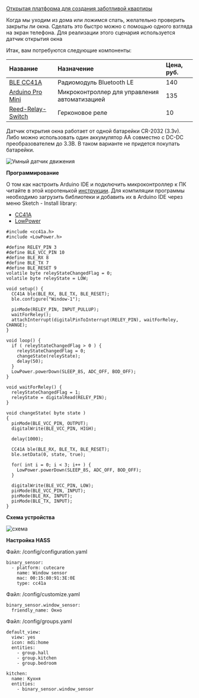 [Открытая платформа для создания заботливой квартиры](http://cutecare.ru)
 
Когда мы уходим из дома или ложимся спать, желательно проверить закрыты ли окна.
Сделать это быстро можно с помощью одного взгляда на экран телефона.
Для реализации этого сценария используется датчик открытия окна

Итак, вам потребуются следующие компоненты:

|Название|Назначение|Цена, руб.|
| :----------- |:----------- |:----------- |
|[BLE CC41A](https://rover.ebay.com/rover/1/711-53200-19255-0/1?icep_id=114&ipn=icep&toolid=20004&campid=5338218090&mpre=https%3A%2F%2Fwww.ebay.com%2Fitm%2FBluetooth-4-0-BLE-Low-Power-CC2541-JDY-08-Support-Airsync-iBeacon-Module%2F322511962233%3FssPageName%3DSTRK%253AMEBIDX%253AIT%26_trksid%3Dp2057872.m2749.l2649)|Радиомодуль Bluetooth LE|140|
|[Arduino Pro Mini](https://rover.ebay.com/rover/1/711-53200-19255-0/1?icep_id=114&ipn=icep&toolid=20004&campid=5338218090&mpre=https%3A%2F%2Fwww.ebay.com%2Fitm%2F2PCS-New-Pro-Mini-atmega328-Board-5V-16M-Arduino-Compatible-Nano%2F191674251828%3FssPageName%3DSTRK%253AMEBIDX%253AIT%26_trksid%3Dp2057872.m2749.l2649)|Микроконтроллер для  управления автоматизацией|135|
|[Reed-Relay-Switch](https://rover.ebay.com/rover/1/711-53200-19255-0/1?icep_id=114&ipn=icep&toolid=20004&campid=5338218090&mpre=https%3A%2F%2Fwww.ebay.com%2Fitm%2F10x-Glass-Reed-Relay-Switch-N-O-2mmX14mm-Gold-Plated-Contact-Point-Heavy-Duty-YL-%2F332962764468%3Fhash%3Ditem4d862096b4)|Герконовое реле|10|

Датчик открытия окна работает от одной батарейки CR-2032 (3.3v). Либо можно использовать один аккумулятор AA совместно с DC-DC преобразователем до 3.3В. В таком варианте не придется покупать батарейки.

![Умный датчик движения](https://github.com/cutecare/cutecare-docs/blob/master/images/WindowSensor.png?raw=true)

**Программирование**

О том как настроить Arduino IDE и подключить микроконтроллер к ПК читайте в этой коротенькой [инструкции](http://cutecare.readthedocs.io/ru/master/%D0%9C%D0%B8%D0%BA%D1%80%D0%BE%D0%BA%D0%BE%D0%BD%D1%82%D1%80%D0%BE%D0%BB%D0%BB%D0%B5%D1%80%D1%8B/#arduino-pro-mini). Для компиляции программы необходимо загрузить библиотеки и добавить их в Arduino IDE через меню Sketch - Install library:

* [CC41A](https://github.com/cutecare/cc41a/archive/master.zip)
* [LowPower](https://github.com/cutecare/Low-Power/archive/master.zip)

```
#include <cc41a.h>
#include <LowPower.h>

#define RELEY_PIN 3
#define BLE_VCC_PIN 10
#define BLE_RX 8
#define BLE_TX 7
#define BLE_RESET 9
volatile byte releyStateChangedFlag = 0;
volatile byte releyState = LOW;

void setup() {
  CC41A ble(BLE_RX, BLE_TX, BLE_RESET);
  ble.configure("Window-1");

  pinMode(RELEY_PIN, INPUT_PULLUP);
  waitForReley();
  attachInterrupt(digitalPinToInterrupt(RELEY_PIN), waitForReley, CHANGE);
}

void loop() {
  if ( releyStateChangedFlag > 0 ) {
    releyStateChangedFlag = 0;
    changeState(releyState);
    delay(50);
  }
  LowPower.powerDown(SLEEP_8S, ADC_OFF, BOD_OFF);
}

void waitForReley() {
  releyStateChangedFlag = 1;
  releyState = digitalRead(RELEY_PIN);
}

void changeState( byte state )
{
  pinMode(BLE_VCC_PIN, OUTPUT);
  digitalWrite(BLE_VCC_PIN, HIGH);

  delay(1000);
  
  CC41A ble(BLE_RX, BLE_TX, BLE_RESET);
  ble.setData(0, state, true);

  for( int i = 0; i < 3; i++ ) {
    LowPower.powerDown(SLEEP_8S, ADC_OFF, BOD_OFF);
  }
  
  digitalWrite(BLE_VCC_PIN, LOW);
  pinMode(BLE_VCC_PIN, INPUT);
  pinMode(BLE_RX, INPUT);
  pinMode(BLE_TX, INPUT);
}
```

**Схема устройства**

![схема](https://github.com/cutecare/cutecare-docs/blob/master/images/WindowSensor_bb.png?raw=true)

**Настройка HASS**

Файл: /config/configuration.yaml
```
binary_sensor:
  - platform: cutecare
    name: Window sensor
    mac: 00:15:80:91:3E:0E
    type: cc41a
```

Файл: /config/customize.yaml
```
binary_sensor.window_sensor:
  friendly_name: Окно
```

Файл: /config/groups.yaml
```
default_view:
  view: yes
  icon: mdi:home
  entities:
    - group.hall
    - group.kitchen
    - group.bedroom

kitchen:
  name: Кухня
  entities:
    - binary_sensor.window_sensor
```
